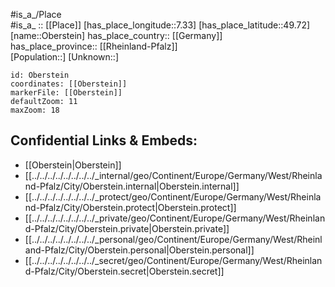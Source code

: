 ﻿---
location: [49.72,7.33] 
mapzoom: [7,12] 
mapmarker: city 
type: City
tags:
- geo/City


SpocWebEntityId: 33048
isDeleted: false
confidential: public

---
#is_a_/Place  
#is_a_ :: [[Place]] 
[has_place_longitude::7.33] 
[has_place_latitude::49.72] 
[name::Oberstein] 
has_place_country:: [[Germany]]  
has_place_province:: [[Rheinland-Pfalz]]  
[Population::] 
[Unknown::] 


```leaflet
id: Oberstein
coordinates: [[Oberstein]] 
markerFile: [[Oberstein]] 
defaultZoom: 11 
maxZoom: 18
```


## Confidential Links & Embeds: 
- [[Oberstein|Oberstein]]  
- [[../../../../../../../../_internal/geo/Continent/Europe/Germany/West/Rheinland-Pfalz/City/Oberstein.internal|Oberstein.internal]] 
- [[../../../../../../../../_protect/geo/Continent/Europe/Germany/West/Rheinland-Pfalz/City/Oberstein.protect|Oberstein.protect]] 
- [[../../../../../../../../_private/geo/Continent/Europe/Germany/West/Rheinland-Pfalz/City/Oberstein.private|Oberstein.private]] 
- [[../../../../../../../../_personal/geo/Continent/Europe/Germany/West/Rheinland-Pfalz/City/Oberstein.personal|Oberstein.personal]] 
- [[../../../../../../../../_secret/geo/Continent/Europe/Germany/West/Rheinland-Pfalz/City/Oberstein.secret|Oberstein.secret]] 
